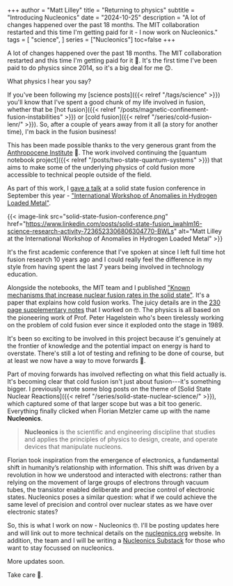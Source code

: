 +++
author = "Matt Lilley"
title = "Returning to physics"
subtitle = "Introducing Nucleonics"
date = "2024-10-25"
description = "A lot of changes happened over the past 18 months. The MIT collaboration restarted and this time I'm getting paid for it - I now work on Nucleonics."
tags = [
    "science",
]
series = ["Nucleonics"]
toc=false
+++

A lot of changes happened over the past 18 months. The MIT collaboration restarted and this time I'm getting paid for it 🙌. It's the first time I've been paid to do physics since 2014, so it's a big deal for me 😊.

What physics I hear you say?

If you've been following my [science posts]({{< relref "/tags/science" >}}) you'll know that I've spent a good chunk of my life involved in fusion, whether that be [hot fusion]({{< relref "/posts/magnetic-confinement-fusion-instabilities" >}}) or [cold fusion]({{< relref "/series/cold-fusion-lenr/" >}}). So, after a couple of years away from it all (a story for another time), I'm back in the fusion business!

This has been made possible thanks to the very generous grant from the [Anthropocene Institute](https://anthropoceneinstitute.com/) 🙏. The work involved continuing the [quantum notebook project]({{< relref "/posts/two-state-quantum-systems" >}}) that aims to make some of the underlying physics of cold fusion more accessible to technical people outside of the field.

As part of this work, I [gave a talk](https://www.youtube.com/watch?v=X-Koy34uAEY) at a solid state fusion conference in September this year - ["International Workshop of Anomalies in Hydrogen Loaded Metal"](https://iscmns.org/workshops/iwahlm-16).

{{< image-link src="solid-state-fusion-conference.png" href="https://www.linkedin.com/posts/solid-state-fusion_iwahlm16-science-research-activity-7236523306806304770-BWLs" alt="Matt Lilley at the International Workshop of Anomalies in Hydrogen Loaded Metal" >}}

It's the first academic conference that I've spoken at since I left full time hot fusion research 10 years ago and I could really feel the difference in my style from having spent the last 7 years being involved in technology education.

Alongside the notebooks, the MIT team and I published ["Known mechanisms that increase nuclear fusion rates in the solid state"](https://iopscience.iop.org/article/10.1088/1367-2630/ad091c). It's a paper that explains how cold fusion works. The juicy details are in the [230 page supplementary notes](https://nucleonics.org/sites/Suplementary-information-Known-mechanisms-tha-increase-nuclear-fusion-rates-in-the-solid-state.pdf) that I worked on 🤓. The physics is all based on the pioneering work of Prof. Peter Hagelstein who's been tirelessly working on the problem of cold fusion ever since it exploded onto the stage in 1989.

It's been so exciting to be involved in this project because it's genuinely at the frontier of knowledge and the potential impact on energy is hard to overstate. There's still a lot of testing and refining to be done of course, but at least we now have a way to move forwards 🚀.

Part of moving forwards has involved reflecting on what this field actually is. It's becoming clear that cold fusion isn't just about fusion---it's something bigger. I previously wrote some blog posts on the theme of [Solid State Nuclear Reactions]({{< relref "/series/solid-state-nuclear-science/" >}}), which captured some of that larger scope but was a bit too generic. Everything finally clicked when Florian Metzler came up with the name **Nucleonics**.

> **Nucleonics** is the scientific and engineering discipline that studies and applies the principles of physics to design, create, and operate devices that manipulate nucleons.

Florian took inspiration from the emergence of electronics, a fundamental shift in humanity’s relationship with information. This shift was driven by a revolution in how we understood and interacted with electrons: rather than relying on the movement of large groups of electrons through vacuum tubes, the transistor enabled deliberate and precise control of electronic states. Nucleonics poses a similar question: what if we could achieve the same level of precision and control over nuclear states as we have over electronic states?

So, this is what I work on now - Nucleonics 🤓. I'll be posting updates here and will link out to more technical details on the [nucleonics.org](https://nucleonics.org/) website. In addition, the team and I will be writing a [Nucleonics Substack](https://nucleonics.substack.com/) for those who want to stay focussed on nucleonics.

More updates soon.

Take care 👋.
